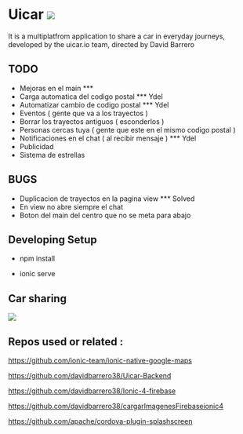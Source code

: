 # Uicar   <img src="http://uicar.io/images/favicon.png">

It is a multiplatfrom application to share a car in everyday journeys, developed by the uicar.io team, directed by David Barrero

## TODO  

* Mejoras en el main ***
* Carga automatica del codigo postal *** Ydel
* Automatizar cambio de codigo postal *** Ydel
* Eventos  ( gente que va a los trayectos )
* Borrar los trayectos antiguos  ( esconderlos ) 
* Personas cercas tuya ( gente que este en el mismo codigo postal )
* Notificaciones en el chat ( al recibir mensaje ) *** Ydel
* Publicidad 
* Sistema de estrellas

## BUGS

* Duplicacion de trayectos en la pagina view *** Solved
* En view no abre siempre el chat
* Boton del main del centro que no se meta para abajo 
 
## Developing Setup 


* npm install 

* ionic serve 




## Car sharing


<img src="http://uicar.io/images/Artboarden.png">




## Repos used or related :

https://github.com/ionic-team/ionic-native-google-maps

https://github.com/davidbarrero38/Uicar-Backend

https://github.com/davidbarrero38/Ionic-4-firebase

https://github.com/davidbarrero38/cargarImagenesFirebaseionic4

https://github.com/apache/cordova-plugin-splashscreen
